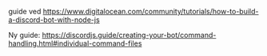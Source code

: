 guide ved https://www.digitalocean.com/community/tutorials/how-to-build-a-discord-bot-with-node-js

Ny guide: https://discordjs.guide/creating-your-bot/command-handling.html#individual-command-files